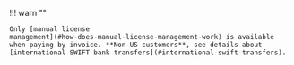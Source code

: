 !!! warn ""

    Only [manual license
    management](#how-does-manual-license-management-work) is available
    when paying by invoice. **Non-US customers**, see details about
    [international SWIFT bank transfers](#international-swift-transfers).
